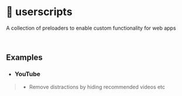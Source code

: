 # 🍵 userscripts
A collection of preloaders to enable custom functionality for web apps

<br/>

## Examples

- ### YouTube
> - Remove distractions by hiding recommended videos etc
